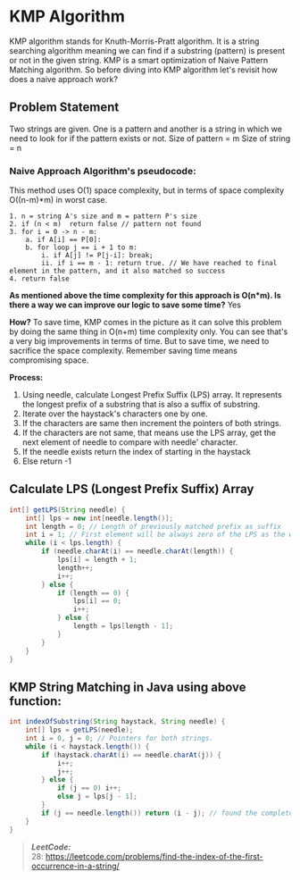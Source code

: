 # KMP Algorithm
KMP algorithm stands for Knuth-Morris-Pratt algorithm. It is a string searching algorithm meaning we can find if a substring (pattern) is present or not in the given string.
KMP is a smart optimization of Naive Pattern Matching algorithm. So before diving into KMP algorithm let's revisit how does a naive approach work?

## Problem Statement
Two strings are given. One is  a pattern and another is a string in which we need to look for if the pattern exists or not.
Size of pattern = m
Size of string = n

### Naive Approach Algorithm's pseudocode:
This method uses O(1) space complexity, but in terms of space complexity O((n-m)*m) in worst case.

```
1. n = string A's size and m = pattern P's size
2. if (n < m)  return false // pattern not found
3. for i = 0 -> n - m:
    a. if A[i] == P[0]:
    b. for loop j == i + 1 to m:
        i. if A[j] != P[j-i]: break;
        ii. if i == m - 1: return true. // We have reached to final element in the pattern, and it also matched so success
4. return false
```

**As mentioned above the time complexity for this approach is O(n*m). Is there a way we can improve our logic to save some time?**
Yes

**How?**
To save time, KMP comes in the picture as it can solve this problem by doing the same thing in O(n+m) time complexity only. You can see that's a very big improvements in terms of time.
But to save time, we need to sacrifice the space complexity. Remember saving time means compromising space.

**Process:**

1. Using needle, calculate Longest Prefix Suffix (LPS) array. It represents the longest prefix of a substring that is also a suffix of substring.
2. Iterate over the haystack's characters one by one.
3. If the characters are same then increment the pointers of both strings.
4. If the characters are not same, that means use the LPS array, get the next element of needle to compare with needle' character.
5. If the needle exists return the index of starting in the haystack
6. Else return -1

## Calculate LPS (Longest Prefix Suffix) Array

```java
int[] getLPS(String needle) {
    int[] lps = new int[needle.length()];
    int length = 0; // Length of previously matched prefix as suffix
    int i = 1; // First element will be always zero of the LPS as the whole string cannot be considered as prefix or suffix of the string. So first element will be zero.
    while (i < lps.length) {
        if (needle.charAt(i) == needle.charAt(length)) {
            lps[i] = length + 1;
            length++;
            i++;
        } else {
            if (length == 0) {
                lps[i] == 0;
                i++;
            } else {
                length = lps[length - 1];
            }
        }
    }
}
```

## KMP String Matching in Java using above function:

```java
int indexOfSubstring(String haystack, String needle) {
    int[] lps = getLPS(needle);
    int i = 0, j = 0; // Pointers for both strings.
    while (i < haystack.length()) {
        if (haystack.charAt(i) == needle.charAt(j)) {
            i++;
            j++;
        } else {
            if (j == 0) i++;
            else j = lps[j - 1];
        }
        if (j == needle.length()) return (i - j); // found the complete match of needle in the haystack.
    }
}
```

> **_LeetCode:_**\
> 28: https://leetcode.com/problems/find-the-index-of-the-first-occurrence-in-a-string/
